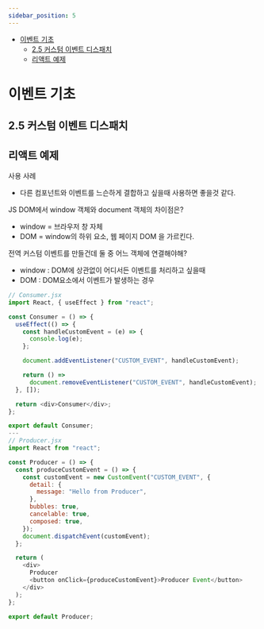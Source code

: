 ```yaml
---
sidebar_position: 5
---
```


- [이벤트 기초](#이벤트-기초)
  - [2.5 커스텀 이벤트 디스패치](#25-커스텀-이벤트-디스패치)
  - [리액트 예제](#리액트-예제)


# 이벤트 기초  


## 2.5 커스텀 이벤트 디스패치  


## 리액트 예제  

사용 사례  
- 다른 컴포넌트와 이벤트를 느슨하게 결합하고 싶을때 사용하면 좋을것 같다.  

JS DOM에서 window 객체와 document 객체의 차이점은?
- window = 브라우저 창 자체  
- DOM = window의 하위 요소, 웹 페이지 DOM 을 가르킨다.   

전역 커스텀 이벤트를 만들건데 둘 중 어느 객체에 연결해야해?
- window : DOM에 상관없이 어디서든 이벤트를 처리하고 싶을때  
- DOM : DOM요소에서 이벤트가 발생하는 경우   


```js
// Consumer.jsx
import React, { useEffect } from "react";

const Consumer = () => {
  useEffect(() => {
    const handleCustomEvent = (e) => {
      console.log(e);
    };

    document.addEventListener("CUSTOM_EVENT", handleCustomEvent);

    return () =>
      document.removeEventListener("CUSTOM_EVENT", handleCustomEvent);
  }, []);

  return <div>Consumer</div>;
};

export default Consumer;
---
// Producer.jsx
import React from "react";

const Producer = () => {
  const produceCustomEvent = () => {
    const customEvent = new CustomEvent("CUSTOM_EVENT", {
      detail: {
        message: "Hello from Producer",
      },
      bubbles: true,
      cancelable: true,
      composed: true,
    });
    document.dispatchEvent(customEvent);
  };

  return (
    <div>
      Producer
      <button onClick={produceCustomEvent}>Producer Event</button>
    </div>
  );
};

export default Producer;


```

